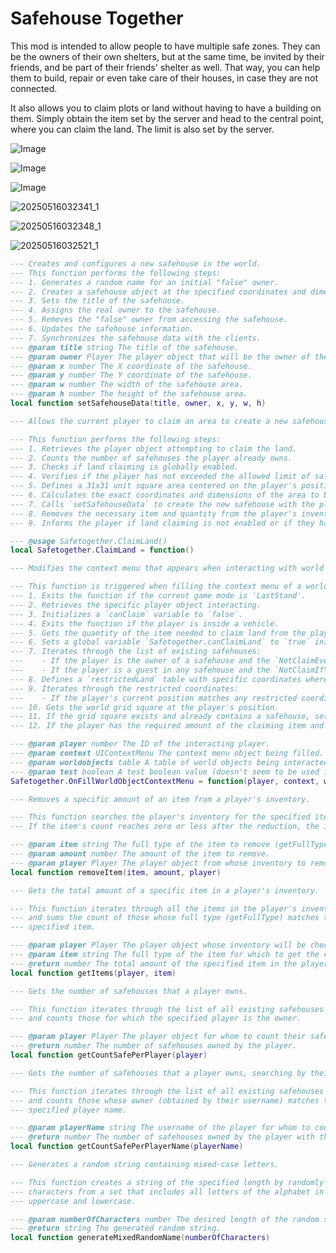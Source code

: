 # Safehouse Together

This mod is intended to allow people to have multiple safe zones. They can be the owners of their own shelters, but at the same time, be invited by their friends, and be part of their friends' shelter as well. That way, you can help them to build, repair or even take care of their houses, in case they are not connected.

It also allows you to claim plots or land without having to have a building on them. Simply obtain the item set by the server and head to the central point, where you can claim the land. The limit is also set by the server.

![Image](https://github.com/user-attachments/assets/9ad97e6c-a341-45fa-a366-7be8ca05f144)

![Image](https://github.com/user-attachments/assets/5fc40e3f-ad60-4ac1-b1af-2fba3b640ddf)

![Image](https://github.com/user-attachments/assets/a7e20c1b-3da6-427c-aeb7-ebe6e0bda314)

![20250516032341_1](https://github.com/user-attachments/assets/f32e9d29-55bf-4395-bd31-edaca2836263)

![20250516032348_1](https://github.com/user-attachments/assets/689eeaaa-b158-4acf-a73f-36ef9c816ee1)

![20250516032521_1](https://github.com/user-attachments/assets/bd46fb47-42ea-4940-b57f-a3bb5857a956)

```lua
--- Creates and configures a new safehouse in the world.
--- This function performs the following steps:
--- 1. Generates a random name for an initial "false" owner.
--- 2. Creates a safehouse object at the specified coordinates and dimensions.
--- 3. Sets the title of the safehouse.
--- 4. Assigns the real owner to the safehouse.
--- 5. Removes the "false" owner from accessing the safehouse.
--- 6. Updates the safehouse information.
--- 7. Synchronizes the safehouse data with the clients.
--- @param title string The title of the safehouse.
--- @param owner Player The player object that will be the owner of the safehouse.
--- @param x number The X coordinate of the safehouse.
--- @param y number The Y coordinate of the safehouse.
--- @param w number The width of the safehouse area.
--- @param h number The height of the safehouse area.
local function setSafehouseData(title, owner, x, y, w, h)
```

```lua
--- Allows the current player to claim an area to create a new safehouse.

--- This function performs the following steps:
--- 1. Retrieves the player object attempting to claim the land.
--- 2. Counts the number of safehouses the player already owns.
--- 3. Checks if land claiming is globally enabled.
--- 4. Verifies if the player has not exceeded the allowed limit of safehouses.
--- 5. Defines a 31x31 unit square area centered on the player's position.
--- 6. Calculates the exact coordinates and dimensions of the area to be claimed.
--- 7. Calls `setSafehouseData` to create the new safehouse with the player as the owner.
--- 8. Removes the necessary item and quantity from the player's inventory for the claim.
--- 9. Informs the player if land claiming is not enabled or if they have exceeded the safehouse limit.

--- @usage Safetogether.ClaimLand()
local Safetogether.ClaimLand = function()
```

```lua
--- Modifies the context menu that appears when interacting with world objects to allow claiming land.

--- This function is triggered when filling the context menu of a world object and performs the following actions:
--- 1. Exits the function if the current game mode is 'LastStand'.
--- 2. Retrieves the specific player object interacting.
--- 3. Initializes a `canClaim` variable to `false`.
--- 4. Exits the function if the player is inside a vehicle.
--- 5. Gets the quantity of the item needed to claim land from the player's inventory.
--- 6. Sets a global variable `Safetogether.canClaimLand` to `true` initially.
--- 7. Iterates through the list of existing safehouses:
---    - If the player is the owner of a safehouse and the `NotClaimEvenIfYouHaveHouse` setting is true, sets `Safetogether.canClaimLand` to `false` and breaks the loop.
---    - If the player is a guest in any safehouse and the `NotClaimIfYouAreGuest` setting is true, sets `Safetogether.canClaimLand` to `false` and breaks the inner loop.
--- 8. Defines a `restrictedLand` table with specific coordinates where claiming land is not allowed.
--- 9. Iterates through the restricted coordinates:
---    - If the player's current position matches any restricted coordinate, sets `canClaim` to `true` (this seems like inverted logic; it should be `false` to restrict).
--- 10. Gets the world grid square at the player's position.
--- 11. If the grid square exists and already contains a safehouse, sets `canClaim` to `false`.
--- 12. If the player has the required amount of the claiming item and the `canClaim` variable is `true`, adds an option to the context menu for "Claiming Land" that calls the `Safetogether.ClaimLand` function when selected.

--- @param player number The ID of the interacting player.
--- @param context UIContextMenu The context menu object being filled.
--- @param worldobjects table A table of world objects being interacted with (although this code doesn't seem to use it directly).
--- @param test boolean A test boolean value (doesn't seem to be used in this code).
Safetogether.OnFillWorldObjectContextMenu = function(player, context, worldobjects, test)
```

```lua
--- Removes a specific amount of an item from a player's inventory.

--- This function searches the player's inventory for the specified item and reduces its count.
--- If the item's count reaches zero or less after the reduction, the item is removed from the inventory.

--- @param item string The full type of the item to remove (getFullType).
--- @param amount number The amount of the item to remove.
--- @param player Player The player object from whose inventory to remove the item.
local function removeItem(item, amount, player)
```

```lua
--- Gets the total amount of a specific item in a player's inventory.

--- This function iterates through all the items in the player's inventory
--- and sums the count of those whose full type (getFullType) matches the
--- specified item.

--- @param player Player The player object whose inventory will be checked.
--- @param item string The full type of the item for which to get the count.
--- @return number The total amount of the specified item in the player's inventory.
local function getItems(player, item)
```

```lua
--- Gets the number of safehouses that a player owns.

--- This function iterates through the list of all existing safehouses
--- and counts those for which the specified player is the owner.

--- @param player Player The player object for whom to count their safehouses.
--- @return number The number of safehouses owned by the player.
local function getCountSafePerPlayer(player)
```

```lua
--- Gets the number of safehouses that a player owns, searching by their username.

--- This function iterates through the list of all existing safehouses
--- and counts those whose owner (obtained by their username) matches the
--- specified player name.

--- @param playerName string The username of the player for whom to count their safehouses.
--- @return number The number of safehouses owned by the player with that name.
local function getCountSafePerPlayerName(playerName)
```

```lua
--- Generates a random string containing mixed-case letters.

--- This function creates a string of the specified length by randomly selecting
--- characters from a set that includes all letters of the alphabet in both
--- uppercase and lowercase.

--- @param numberOfCharacters number The desired length of the random string.
--- @return string The generated random string.
local function generateMixedRandomName(numberOfCharacters)
```
